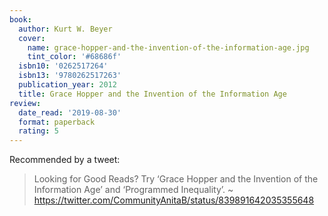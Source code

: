 ```yaml
---
book:
  author: Kurt W. Beyer
  cover:
    name: grace-hopper-and-the-invention-of-the-information-age.jpg
    tint_color: '#68686f'
  isbn10: '0262517264'
  isbn13: '9780262517263'
  publication_year: 2012
  title: Grace Hopper and the Invention of the Information Age
review:
  date_read: '2019-08-30'
  format: paperback
  rating: 5
---
```


Recommended by a tweet:

> Looking for Good Reads? Try ‘Grace Hopper and the Invention of the Information Age’ and ‘Programmed Inequality’. ~ <https://twitter.com/CommunityAnitaB/status/839891642035355648>